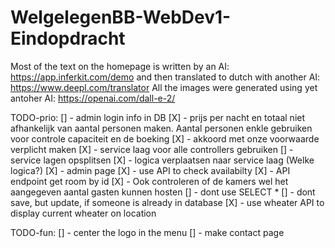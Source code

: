 # WelgelegenBB-WebDev1-Eindopdracht

Most of the text on the homepage is written by an AI: https://app.inferkit.com/demo and then translated to dutch with another AI: https://www.deepl.com/translator
All the images were generated using yet antoher AI: https://openai.com/dall-e-2/


TODO-prio:
[] - admin login info in DB
[X] - prijs per nacht en totaal niet afhankelijk van aantal personen maken. Aantal personen enkle gebruiken voor controle capaciteit en de boeking
[X] - akkoord met onze voorwaarde verplicht maken
[X] - service laag voor alle controllers gebruiken
[] - service lagen opsplitsen
[X] - logica verplaatsen naar service laag (Welke logica?)
[X] - admin page
[X] - use API to check availabilty
[X] - API endpoint get room by id
[X] - Ook controleren of de kamers wel het aangegeven aantal gasten kunnen hosten
[] - dont use SELECT *
[] - dont save, but update, if someone is already in database
[X] - use wheater API to display current wheater on location

TODO-fun:
[] - center the logo in the menu
[] - make contact page
